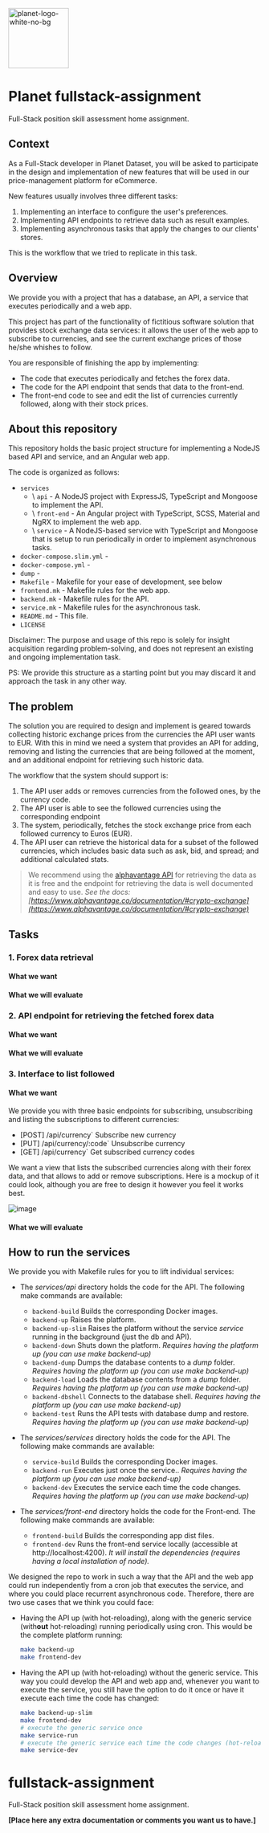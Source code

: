 <img src="https://user-images.githubusercontent.com/28607713/139576077-5c322bfa-d71b-414b-9b63-ff4c53ec9a8d.png"
     alt="planet-logo-white-no-bg"
     width="120">

# Planet fullstack-assignment
Full-Stack position skill assessment home assignment.

## Context
As a Full-Stack developer in Planet Dataset, you will be asked to participate in the design
and implementation of new features that will be used in our price-management platform for
eCommerce.

New features usually involves three different tasks:
1. Implementing an interface to configure the user's preferences.
2. Implementing API endpoints to retrieve data such as result examples.
3. Implementing asynchronous tasks that apply the changes to our clients' stores.

This is the workflow that we tried to replicate in this task.

## Overview
We provide you with a project that has a database, an API, a service that executes periodically
and a web app.

This project has part of the functionality of fictitious software solution that provides stock exchange data services:
it allows the user of the web app to subscribe to currencies, and see the current exchange prices of those he/she
whishes to follow.

You are responsible of finishing the app by implementing:
- The code that executes periodically and fetches the forex data.
- The code for the API endpoint that sends that data to the front-end.
- The front-end code to see and edit the list of currencies currently followed, along with their stock prices.

## About this repository
This repository holds the basic project structure for implementing a NodeJS based API and service,
and an Angular web app.

The code is organized as follows:

- `services`
     - \ `api` - A NodeJS project with ExpressJS, TypeScript and Mongoose to implement the API.
     - \ `front-end` - An Angular project with TypeScript, SCSS, Material and NgRX to implement the web app.
     - \ `service` - A NodeJS-based service with TypeScript and Mongoose that is setup to run periodically in order to implement asynchronous tasks.
- `docker-compose.slim.yml` - 
- `docker-compose.yml` - 
- `dump` - 
- `Makefile` - Makefile for your ease of development, see below
- `frontend.mk` - Makefile rules for the web app.
- `backend.mk` - Makefile rules for the API.
- `service.mk` - Makefile rules for the asynchronous task.
- `README.md` - This file.
- `LICENSE`


Disclaimer: The purpose and usage of this repo is solely for insight acquisition regarding problem-solving,
and does not represent an existing and ongoing implementation task.

PS: We provide this structure as a starting point but you may discard it and approach the task in
any other way.

## The problem
The solution you are required to design and implement is geared towards collecting historic exchange
prices from the currencies the API user wants to EUR. With this in mind we need a system that provides
an API for adding, removing and listing the currencies that are being followed at the moment, and an
additional endpoint for retrieving such historic data.

The workflow that the system should support is:
1. The API user adds or removes currencies from the followed ones, by the currency code.
2. The API user is able to see the followed currencies using the corresponding endpoint
3. The system, periodically, fetches the stock exchange price from each followed currency to Euros (EUR).
4. The API user can retrieve the historical data for a subset of the followed currencies, which
     includes basic data such as ask, bid, and spread; and additional calculated stats.

> We recommend using the [alphavantage API](https://www.alphavantage.co/) for retrieving the data as
> it is free and the endpoint for retrieving the data is well documented and easy to use.
> _See the docs: [https://www.alphavantage.co/documentation/#crypto-exchange](https://www.alphavantage.co/documentation/#crypto-exchange)_

## Tasks
### 1. Forex data retrieval
#### What we want
#### What we will evaluate


### 2. API endpoint for retrieving the fetched forex data
#### What we want
#### What we will evaluate


### 3. Interface to list followed
#### What we want
We provide you with three basic endpoints for subscribing, unsubscribing and listing the subscriptions
to different currencies:

- [POST] /api/currency` Subscribe new currency
- [PUT] /api/currency/:code` Unsubscribe currency
- [GET] /api/currency` Get subscribed currency codes

We want a view that lists the subscribed currencies along with their forex data, and that allows to
add or remove subscriptions. Here is a mockup of it could look, although you are free to design it
however you feel it works best.

![image](https://user-images.githubusercontent.com/28607713/212859859-462fe5b8-e05f-4332-a5ee-098500a78418.png)


#### What we will evaluate

## How to run the services
We provide you with Makefile rules for you to lift individual services:
- The _services/api_ directory holds the code for the API. The following make commands are available:
     - `backend-build` Builds the corresponding Docker images.
     - `backend-up` Raises the platform.
     - `backend-up-slim` Raises the platform without the service _service_ running in the background (just the db and API).
     - `backend-down` Shuts down the platform. _Requires having the platform up (you can use make backend-up)_
     - `backend-dump` Dumps the database contents to a _dump_ folder. _Requires having the platform up (you can use make backend-up)_
     - `backend-load` Loads the database contents from a _dump_ folder. _Requires having the platform up (you can use make backend-up)_
     - `backend-dbshell` Connects to the database shell. _Requires having the platform up (you can use make backend-up)_
     - `backend-test` Runs the API tests with database dump and restore. _Requires having the platform up (you can use make backend-up)_

- The _services/services_ directory holds the code for the API. The following make commands are available:
     - `service-build` Builds the corresponding Docker images.
     - `backend-run` Executes just once the service.. _Requires having the platform up (you can use make backend-up)_
     - `backend-dev` Executes the service each time the code changes. _Requires having the platform up (you can use make backend-up)_
     
- The _services/front-end_ directory holds the code for the Front-end. The following make commands are available:
     - `frontend-build` Builds the corresponding app dist files.
     - `frontend-dev` Runs the front-end service locally (accessible at http://localhost:4200). _It will install the dependencies (requires having a local installation of node)._

We designed the repo to work in such a way that the API and the web app could run independently from a cron job
that executes the service, and where you could place recurrent asynchronous code. Therefore, there are two use
cases that we think you could face:

* Having the API up (with hot-reloading), along with the generic service (with**out** hot-reloading) running periodically using cron.
  This would be the complete platform running:
     ```bash
     make backend-up
     make frontend-dev
     ```
* Having the API up (with hot-reloading) without the generic service. This way you could develop the API and web app and, whenever
  you want to execute the service, you still have the option to do it once or have it execute each time the code has changed:
     ```bash
     make backend-up-slim
     make frontend-dev
     # execute the generic service once
     make service-run
     # execute the generic service each time the code changes (hot-reloading)
     make service-dev
     ```

# fullstack-assignment
Full-Stack position skill assessment home assignment.

**[Place here any extra documentation or comments you want us to have.]**
